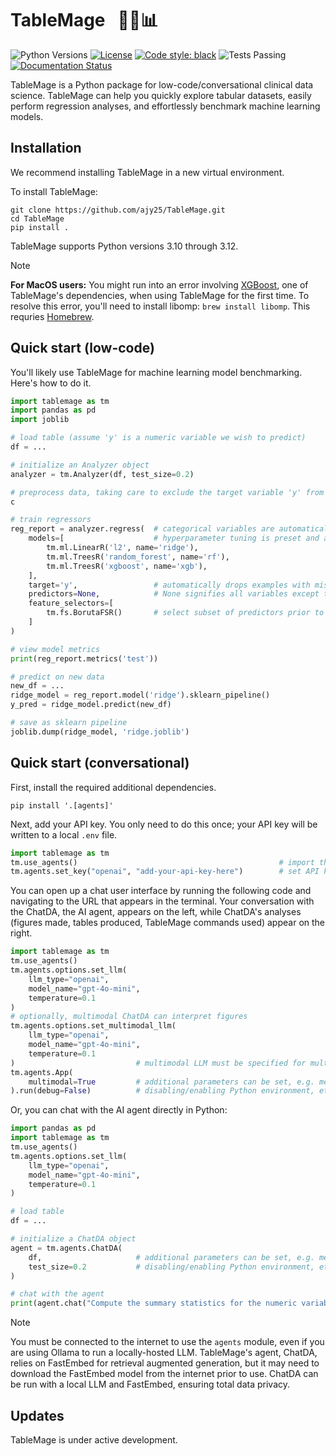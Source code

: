 # TableMage &nbsp; 🧙‍♂️📊

![Python Versions](https://img.shields.io/badge/python-3.10%20%7C%203.11%20%7C%203.12-blue)
[![License](https://img.shields.io/badge/License-BSD%203--Clause-blue.svg)](https://opensource.org/licenses/BSD-3-Clause)
[![Code style: black](https://img.shields.io/badge/code%20style-black-000000.svg)](https://github.com/psf/black)
![Tests Passing](https://github.com/ajy25/TableMage/actions/workflows/test.yml/badge.svg)
[![Documentation Status](https://readthedocs.org/projects/tablemage/badge/?version=latest)](https://tablemage.readthedocs.io/en/latest/?badge=latest)


TableMage is a Python package for low-code/conversational clinical data science.
TableMage can help you quickly explore tabular datasets, 
easily perform regression analyses,
and effortlessly benchmark machine learning models.


## Installation

We recommend installing TableMage in a new virtual environment.

To install TableMage:
```
git clone https://github.com/ajy25/TableMage.git
cd TableMage
pip install .
```

TableMage supports Python versions 3.10 through 3.12.

> [!NOTE]
> **For MacOS users:** You might run into an error involving [XGBoost](https://xgboost.readthedocs.io/en/stable/#), one of TableMage's dependencies, when using TableMage for the first time.
> To resolve this error, you'll need to install libomp: `brew install libomp`. This requries [Homebrew](https://brew.sh/).

## Quick start (low-code)

You'll likely use TableMage for machine learning model benchmarking. Here's how to do it.

```python
import tablemage as tm
import pandas as pd
import joblib

# load table (assume 'y' is a numeric variable we wish to predict)
df = ...

# initialize an Analyzer object
analyzer = tm.Analyzer(df, test_size=0.2)

# preprocess data, taking care to exclude the target variable 'y' from the operations
c

# train regressors
reg_report = analyzer.regress(  # categorical variables are automatically one-hot encoded
    models=[                    # hyperparameter tuning is preset and automatic
        tm.ml.LinearR('l2', name='ridge'),
        tm.ml.TreesR('random_forest', name='rf'),
        tm.ml.TreesR('xgboost', name='xgb'),
    ],
    target='y',                 # automatically drops examples with missing values in target variable
    predictors=None,            # None signifies all variables except target variable
    feature_selectors=[
        tm.fs.BorutaFSR()       # select subset of predictors prior to training
    ]
)

# view model metrics
print(reg_report.metrics('test'))

# predict on new data
new_df = ...
ridge_model = reg_report.model('ridge').sklearn_pipeline()
y_pred = ridge_model.predict(new_df)

# save as sklearn pipeline
joblib.dump(ridge_model, 'ridge.joblib')
```


## Quick start (conversational)

First, install the required additional dependencies.
```
pip install '.[agents]'
```

Next, add your API key. You only need to do this once; your API key will be written to a local `.env` file.
```python
import tablemage as tm
tm.use_agents()                                             # import the agents module
tm.agents.set_key("openai", "add-your-api-key-here")        # set API key
```

You can open up a chat user interface by running the following code 
and navigating to the URL that appears in the terminal.
Your conversation with the ChatDA, the AI agent, appears on the left, 
while ChatDA's analyses (figures made, tables produced, TableMage commands used) 
appear on the right.

```python
import tablemage as tm
tm.use_agents()
tm.agents.options.set_llm(
    llm_type="openai", 
    model_name="gpt-4o-mini", 
    temperature=0.1
)
# optionally, multimodal ChatDA can interpret figures
tm.agents.options.set_multimodal_llm(
    llm_type="openai",
    model_name="gpt-4o-mini",
    temperature=0.1
)                           # multimodal LLM must be specified for multimodal ChatDA
tm.agents.App(
    multimodal=True         # additional parameters can be set, e.g. memory type, 
).run(debug=False)          # disabling/enabling Python environment, etc.
```

Or, you can chat with the AI agent directly in Python:

```python
import pandas as pd
import tablemage as tm
tm.use_agents()
tm.agents.options.set_llm(
    llm_type="openai", 
    model_name="gpt-4o-mini", 
    temperature=0.1
)

# load table
df = ...

# initialize a ChatDA object
agent = tm.agents.ChatDA(
    df,                     # additional parameters can be set, e.g. memory type, 
    test_size=0.2           # disabling/enabling Python environment, etc.
)

# chat with the agent
print(agent.chat("Compute the summary statistics for the numeric variables."))
```

> [!NOTE]
> You must be connected to the internet to use the `agents` module, even if you are using Ollama to run a locally-hosted LLM.
> TableMage's agent, ChatDA, relies on FastEmbed for retrieval augmented generation, but it may need to download the FastEmbed model from the internet prior to use.
> ChatDA can be run with a local LLM and FastEmbed, ensuring total data privacy.

## Updates

TableMage is under active development.
